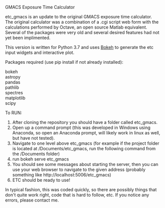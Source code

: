 GMACS Exposure Time Calculator

etc_gmacs is an update to the original GMACS exposure time calculator.  The original calculator was a combination of a .cgi script web form with the calculations performed by Octave, an open source Matlab equivalent. Several of the packages were very old and several desired features had not yet been implimented. 

This version is written for Python 3.7 and uses [Bokeh](https://bokeh.pydata.org/en/latest/) to generate the etc input widgets and interactive plot.

Packages required (use pip install if not already installed):

bokeh  
astropy  
pandas  
pathlib  
spectres  
matplotlib  
scipy  

To RUN:

1.  After cloning the repository you should have a folder called etc_gmacs.  
2.  Open up a command prompt (this was developed in Windows using Anaconda, so open an Anaconda prompt, will likely work in linux as well, but have not tested).
3.  Navigate to one level above etc_gmacs (for example if the project folder is located at /Documents/etc_gmacs, run the following command from the /Documents folder)
4.  run bokeh serve etc_gmacs
5.  You should see some messages about starting the server, then you can use your web browser to navigate to the given address (probably something like http://localhost:5006/etc_gmacs)
6.  ETC should be ready to use!

In typical fashion, this was coded quickly, so there are possibly things that don't quite work right, code that is hard to follow, etc. If you notice any errors, please contact me.
